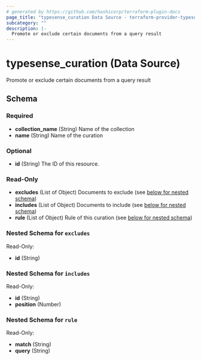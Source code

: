 ```yaml
---
# generated by https://github.com/hashicorp/terraform-plugin-docs
page_title: "typesense_curation Data Source - terraform-provider-typesense"
subcategory: ""
description: |-
  Promote or exclude certain documents from a query result
---
```


# typesense_curation (Data Source)

Promote or exclude certain documents from a query result



<!-- schema generated by tfplugindocs -->
## Schema

### Required

- **collection_name** (String) Name of the collection
- **name** (String) Name of the curation

### Optional

- **id** (String) The ID of this resource.

### Read-Only

- **excludes** (List of Object) Documents to exclude (see [below for nested schema](#nestedatt--excludes))
- **includes** (List of Object) Documents to include (see [below for nested schema](#nestedatt--includes))
- **rule** (List of Object) Rule of this curation (see [below for nested schema](#nestedatt--rule))

<a id="nestedatt--excludes"></a>
### Nested Schema for `excludes`

Read-Only:

- **id** (String)


<a id="nestedatt--includes"></a>
### Nested Schema for `includes`

Read-Only:

- **id** (String)
- **position** (Number)


<a id="nestedatt--rule"></a>
### Nested Schema for `rule`

Read-Only:

- **match** (String)
- **query** (String)


